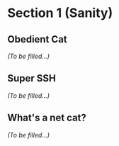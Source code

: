 # Section 1 (Sanity)
## Obedient Cat
_(To be filled...)_


## Super SSH
_(To be filled...)_


## What's a net cat?
_(To be filled...)_


